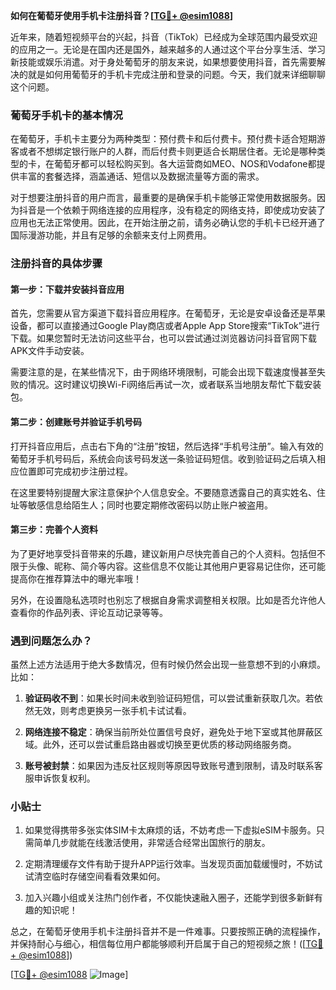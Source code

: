 **如何在葡萄牙使用手机卡注册抖音？[[TG💪+ @esim1088](https://t.me/s/esim1088)]**

近年来，随着短视频平台的兴起，抖音（TikTok）已经成为全球范围内最受欢迎的应用之一。无论是在国内还是国外，越来越多的人通过这个平台分享生活、学习新技能或娱乐消遣。对于身处葡萄牙的朋友来说，如果想要使用抖音，首先需要解决的就是如何用葡萄牙的手机卡完成注册和登录的问题。今天，我们就来详细聊聊这个问题。

### 葡萄牙手机卡的基本情况

在葡萄牙，手机卡主要分为两种类型：预付费卡和后付费卡。预付费卡适合短期游客或者不想绑定银行账户的人群，而后付费卡则更适合长期居住者。无论是哪种类型的卡，在葡萄牙都可以轻松购买到。各大运营商如MEO、NOS和Vodafone都提供丰富的套餐选择，涵盖通话、短信以及数据流量等方面的需求。

对于想要注册抖音的用户而言，最重要的是确保手机卡能够正常使用数据服务。因为抖音是一个依赖于网络连接的应用程序，没有稳定的网络支持，即使成功安装了应用也无法正常使用。因此，在开始注册之前，请务必确认您的手机卡已经开通了国际漫游功能，并且有足够的余额来支付上网费用。

### 注册抖音的具体步骤

#### 第一步：下载并安装抖音应用

首先，您需要从官方渠道下载抖音应用程序。在葡萄牙，无论是安卓设备还是苹果设备，都可以直接通过Google Play商店或者Apple App Store搜索“TikTok”进行下载。如果您暂时无法访问这些平台，也可以尝试通过浏览器访问抖音官网下载APK文件手动安装。

需要注意的是，在某些情况下，由于网络环境限制，可能会出现下载速度慢甚至失败的情况。这时建议切换Wi-Fi网络后再试一次，或者联系当地朋友帮忙下载安装包。

#### 第二步：创建账号并验证手机号码

打开抖音应用后，点击右下角的“注册”按钮，然后选择“手机号注册”。输入有效的葡萄牙手机号码后，系统会向该号码发送一条验证码短信。收到验证码之后填入相应位置即可完成初步注册过程。

在这里要特别提醒大家注意保护个人信息安全。不要随意透露自己的真实姓名、住址等敏感信息给陌生人；同时也要定期修改密码以防止账户被盗用。

#### 第三步：完善个人资料

为了更好地享受抖音带来的乐趣，建议新用户尽快完善自己的个人资料。包括但不限于头像、昵称、简介等内容。这些信息不仅能让其他用户更容易记住你，还可能提高你在推荐算法中的曝光率哦！

另外，在设置隐私选项时也别忘了根据自身需求调整相关权限。比如是否允许他人查看你的作品列表、评论互动记录等等。

### 遇到问题怎么办？

虽然上述方法适用于绝大多数情况，但有时候仍然会出现一些意想不到的小麻烦。比如：

1. **验证码收不到**：如果长时间未收到验证码短信，可以尝试重新获取几次。若依然无效，则考虑更换另一张手机卡试试看。
   
2. **网络连接不稳定**：确保当前所处位置信号良好，避免处于地下室或其他屏蔽区域。此外，还可以尝试重启路由器或切换至更优质的移动网络服务商。

3. **账号被封禁**：如果因为违反社区规则等原因导致账号遭到限制，请及时联系客服申诉恢复权利。

### 小贴士

1. 如果觉得携带多张实体SIM卡太麻烦的话，不妨考虑一下虚拟eSIM卡服务。只需简单几步就能在线激活使用，非常适合经常出国旅行的朋友。
   
2. 定期清理缓存文件有助于提升APP运行效率。当发现页面加载缓慢时，不妨试试清空临时存储空间看看效果如何。

3. 加入兴趣小组或关注热门创作者，不仅能快速融入圈子，还能学到很多新鲜有趣的知识呢！

总之，在葡萄牙使用手机卡注册抖音并不是一件难事。只要按照正确的流程操作，并保持耐心与细心，相信每位用户都能够顺利开启属于自己的短视频之旅！([[TG💪+ @esim1088](https://t.me/s/esim1088)])

[[TG💪+ @esim1088](https://t.me/s/esim1088) ![Image](https://i.postimg.cc/4NQfJmqS/Snipaste-2025-05-13-00-14-12.png)]